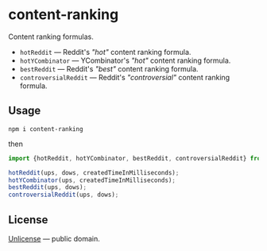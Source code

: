 # content-ranking

Content ranking formulas.

- `hotReddit` &mdash; Reddit's *"hot"* content ranking formula.
- `hotYCombinator` &mdash; YCombinator's *"hot"* content ranking formula.
- `bestReddit` &mdash; Reddit's *"best"* content ranking formula.
- `controversialReddit` &mdash; Reddit's *"controversial"* content ranking formula.


## Usage

```shell
npm i content-ranking
```

then

```js
import {hotReddit, hotYCombinator, bestReddit, controversialReddit} from 'content-ranking';

hotReddit(ups, dows, createdTimeInMilliseconds);
hotYCombinator(ups, createdTimeInMilliseconds);
bestReddit(ups, dows);
controversialReddit(ups, dows);
```


## License

[Unlicense](LICENSE) &mdash; public domain.
